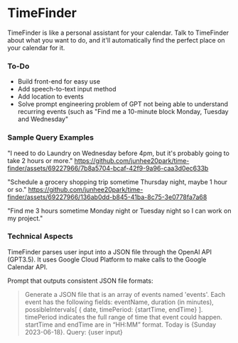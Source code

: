# TimeFinder
TimeFinder is like a personal assistant for your calendar. Talk to TimeFinder about what you want to do, and it'll automatically find the perfect place on your calendar for it.

### To-Do
- Build front-end for easy use
- Add speech-to-text input method
- Add location to events
- Solve prompt engineering problem of GPT not being able to understand recurring events (such as "Find me a 10-minute block Monday, Tuesday and Wednesday"

### Sample Query Examples
"I need to do Laundry on Wednesday before 4pm, but it's probably going to take 2 hours or more."
https://github.com/junhee20park/time-finder/assets/69227966/7b8a5704-bcaf-42f9-9a96-caa3d0ec633b

"Schedule a grocery shopping trip sometime Thursday night, maybe 1 hour or so."
https://github.com/junhee20park/time-finder/assets/69227966/136ab0dd-b845-41ba-8c75-3e0778fa7a68

"Find me 3 hours sometime Monday night or Tuesday night so I can work on my project."


### Technical Aspects
TimeFinder parses user input into a JSON file through the OpenAI API (GPT3.5).
It uses Google Cloud Platform to make calls to the Google Calendar API.

Prompt that outputs consistent JSON file formats:
> Generate a JSON file that is an array of events named 'events'. Each event has the following fields: eventName, duration (in minutes), possibleIntervals[ { date, timePeriod: {startTime, endTime} ]. timePeriod indicates the full range of time that event could happen. startTime and endTime are in “HH:MM” format. Today is {Sunday 2023-06-18}. Query: {user input}
